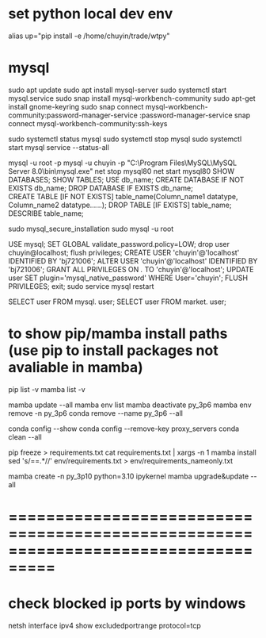 # set python local dev env
alias up="pip install -e /home/chuyin/trade/wtpy"

# mysql
sudo apt update
sudo apt install mysql-server
sudo systemctl start mysql.service
sudo snap install mysql-workbench-community
sudo apt-get install gnome-keyring
sudo snap connect mysql-workbench-community:password-manager-service :password-manager-service
snap connect mysql-workbench-community:ssh-keys

sudo systemctl status mysql
sudo systemctl stop mysql
sudo systemctl start mysql
service --status-all

mysql -u root -p
mysql -u chuyin -p
"C:\Program Files\MySQL\MySQL Server 8.0\bin\mysql.exe"
net stop mysql80
net start mysql80
SHOW DATABASES;
SHOW TABLES;
USE db_name;
CREATE DATABASE IF NOT EXISTS db_name;
DROP DATABASE IF EXISTS db_name;  
CREATE TABLE [IF NOT EXISTS] table_name(Column_name1 datatype, Column_name2 datatype……);
DROP TABLE [IF EXISTS] table_name;
DESCRIBE table_name;

sudo mysql_secure_installation
sudo mysql -u root

USE mysql;
SET GLOBAL validate_password.policy=LOW;
drop user chuyin@localhost;
flush privileges;
CREATE USER 'chuyin'@'localhost' IDENTIFIED BY 'bj721006';
ALTER USER 'chuyin'@'localhost' IDENTIFIED BY 'bj721006';
GRANT ALL PRIVILEGES ON *.* TO 'chuyin'@'localhost';
UPDATE user SET plugin='mysql_native_password' WHERE User='chuyin';
FLUSH PRIVILEGES;
exit;
sudo service mysql restart

SELECT user FROM mysql. user;
SELECT user FROM market. user;

# to show pip/mamba install paths (use pip to install packages not avaliable in mamba)
pip list -v
mamba list -v

mamba update --all
mamba env list
mamba deactivate py_3p6
mamba env remove -n py_3p6
conda remove --name py_3p6 --all

conda config --show
conda config --remove-key proxy_servers
conda clean --all

pip freeze > requirements.txt
cat requirements.txt | xargs -n 1 mamba install
sed 's/==.*//' env/requirements.txt > env/requirements_nameonly.txt

mamba create -n py_3p10 python=3.10 ipykernel
mamba upgrade&update --all

# ===================================================================================
# check blocked ip ports by windows
netsh interface ipv4 show excludedportrange protocol=tcp
